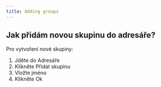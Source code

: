 ```yaml
---
title: Adding groups
---
```


## Jak přidám novou skupinu do adresáře?
Pro vytvoření nové skupiny:
1.	Jděte do Adresáře
2.	Klikněte Přidat skupinu
3.	Vložte jméno
4.	Klikněte Ok
